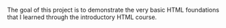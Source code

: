 The goal of this project is to demonstrate the very basic HTML foundations that I learned through the introductory HTML course.

